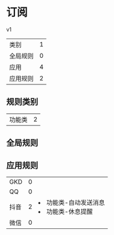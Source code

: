 # 订阅

v1

|||
| - |:-:|
|类别|1|
|全局规则|0|
|应用|4|
|应用规则|2|

## 规则类别

|||
| - |:-:|
|功能类|2|

## 全局规则



## 应用规则

||||
| - |:-:|-|
|GKD|0||
|QQ|0||
|抖音|2|<li>功能类-自动发送消息<li>功能类-休息提醒|
|微信|0||
